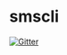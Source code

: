 # smscli
[![Gitter](https://badges.gitter.im/smscli/Lobby.svg)](https://gitter.im/smscli/Lobby?utm_source=badge&utm_medium=badge&utm_campaign=pr-badge&utm_content=badge)